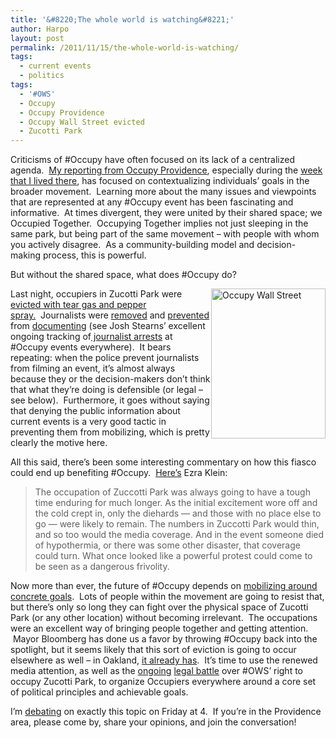 ```yaml
---
title: '&#8220;The whole world is watching&#8221;'
author: Harpo
layout: post
permalink: /2011/11/15/the-whole-world-is-watching/
tags:
  - current events
  - politics
tags:
  - '#OWS'
  - Occupy
  - Occupy Providence
  - Occupy Wall Street evicted
  - Zucotti Park
---
```

Criticisms of #Occupy have often focused on its lack of a centralized agenda.  <a href="http://harpojaeger.github.io/2011/10/17/occupy-providence-this-is-what-an-activist-dreams-about/" target="_blank">My reporting from Occupy Providence</a>, especially during the <a href="http://harpojaeger.github.io/2011/10/19/my-first-night-at-occupy-providence/" target="_blank">week that I lived there</a>, has focused on contextualizing individuals&#8217; goals in the broader movement.  Learning more about the many issues and viewpoints that are represented at any #Occupy event has been fascinating and informative.  At times divergent, they were united by their shared space; we Occupied Together.  Occupying Together implies not just sleeping in the same park, but being part of the same movement – with people with whom you actively disagree.  As a community-building model and decision-making process, this is powerful.

But without the shared space, what does #Occupy do?
<div style="float:right;">
<a title="Occupy Wall Street by mr. nightshade, on Flickr" href="http://www.flickr.com/photos/carnivillain/6246880697/">
<img title="Unfortunately no longer true | photo by Flickr user carnivillain (CC BY-NC-ND 2.0)" src="http://farm7.static.flickr.com/6168/6246880697_5b27db5e6b_m.jpg" alt="Occupy Wall Street" width="183" height="240" />
</a>
</div>

Last night, occupiers in Zucotti Park were <a href="http://www.nytimes.com/2011/11/16/nyregion/police-begin-clearing-zuccotti-park-of-protesters.html?hp" target="_blank">evicted with tear gas and pepper spray.</a>  Journalists were <a href="http://twitter.com/#!/mbrownerhamlin/status/136439296218501120" target="_blank">removed</a> and <a href="https://twitter.com/#!/owslibrary/status/136345944693280768" target="_blank">prevented</a> from <a href="http://twitter.com/#!/tcpuente/status/136438988767629312" target="_blank">documenting</a> (see Josh Stearns&#8217; excellent ongoing tracking of<a href="http://storify.com/jcstearns/tracking-journalist-arrests-during-the-occupy-prot" target="_blank"> journalist arrests</a> at #Occupy events everywhere).  It bears repeating: when the police prevent journalists from filming an event, it&#8217;s almost always because they or the decision-makers don&#8217;t think that what they&#8217;re doing is defensible (or legal – see below).  Furthermore, it goes without saying that denying the public information about current events is a very good tactic in preventing them from mobilizing, which is pretty clearly the motive here.

All this said, there&#8217;s been some interesting commentary on how this fiasco could end up benefiting #Occupy.  <a href="http://www.washingtonpost.com/blogs/ezra-klein/post/did-bloomberg-do-occupy-wall-street-a-favor/2011/08/25/gIQAvQURON_blog.html#pagebreak" target="_blank">Here&#8217;s</a> Ezra Klein:

> The occupation of Zuccotti Park was always going to have a tough time enduring for much longer. As the initial excitement wore off and the cold crept in, only the diehards &#8212; and those with no place else to go &#8212; were likely to remain. The numbers in Zuccotti Park would thin, and so too would the media coverage. And in the event someone died of hypothermia, or there was some other disaster, that coverage could turn. What once looked like a powerful protest could come to be seen as a dangerous frivolity.

Now more than ever, the future of #Occupy depends on <a href="http://harpojaeger.github.io/2011/11/11/oakland-keystone-xl-and-the-future-of-occupy/" target="_blank">mobilizing around concrete goals</a>.  Lots of people within the movement are going to resist that, but there&#8217;s only so long they can fight over the physical space of Zucotti Park (or any other location) without becoming irrelevant.  The occupations were an excellent way of bringing people together and getting attention.  Mayor Bloomberg has done us a favor by throwing #Occupy back into the spotlight, but it seems likely that this sort of eviction is going to occur elsewhere as well – in Oakland, <a href="http://www.telegraph.co.uk/news/worldnews/northamerica/usa/8890616/Police-evict-Occupy-Oakland-protesters.html" target="_blank">it already has</a>.  It&#8217;s time to use the renewed media attention, as well as the <a href="https://twitter.com/#!/ragreenecnn/status/136454217400467456" target="_blank">ongoing</a> <a href="http://thinkprogress.org/justice/2011/11/15/368664/breaking-bloomberg-served-with-temporary-restraining-order-requiring-reopening-of-zuccotti-park-to-protesters-at-750am/" target="_blank">legal battle</a> over #OWS&#8217; right to occupy Zucotti Park, to organize Occupiers everywhere around a core set of political principles and achievable goals.

I&#8217;m <a href="http://www.facebook.com/event.php?eid=139277559509605" target="_blank">debating</a> on exactly this topic on Friday at 4.  If you&#8217;re in the Providence area, please come by, share your opinions, and join the conversation!